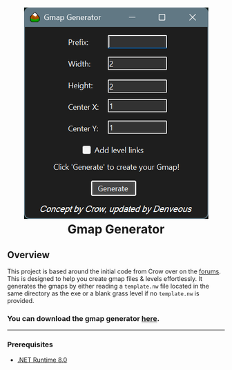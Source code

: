 <h1 align="center">
  <br>
  <img src="gmapgen.png" alt=""></a>
  <br>
  <b>Gmap Generator</b>
  <br>
</h1>

## Overview
This project is based around the initial code from Crow over on the [forums](https://forums.graalonline.com/forums/showthread.php?t=85656). This is designed to help you create gmap files & levels effortlessly. It generates the gmaps by either reading a `template.nw` file located in the same directory as the exe or a blank grass level if no `template.nw` is provided.

### You can download the gmap generator [here](https://github.com/Denveous/gmapgenerator/releases/download/winx64/GmapGenerator.exe).

---

### Prerequisites

- [.NET Runtime 8.0](https://dotnet.microsoft.com/en-us/download/dotnet/thank-you/runtime-aspnetcore-8.0.13-windows-x64-installer)



